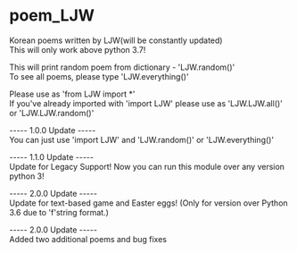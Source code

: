 # poem_LJW
Korean poems written by LJW(will be constantly updated)  
This will only work above python 3.7!

This will print random poem from dictionary - 'LJW.random()'  
To see all poems, please type 'LJW.everything()'  

Please use as 'from LJW import *'  
If you've already imported with 'import LJW' please use as 'LJW.LJW.all()' or 'LJW.LJW.random()'  


----- 1.0.0 Update -----  
You can just use 'import LJW' and 'LJW.random()' or 'LJW.everything()'  

----- 1.1.0 Update -----  
Update for Legacy Support! Now you can run this module over any version python 3!  

----- 2.0.0 Update -----  
Update for text-based game and Easter eggs! (Only for version over Python 3.6 due to 'f'string format.)  

----- 2.0.0 Update -----  
Added two additional poems and bug fixes  